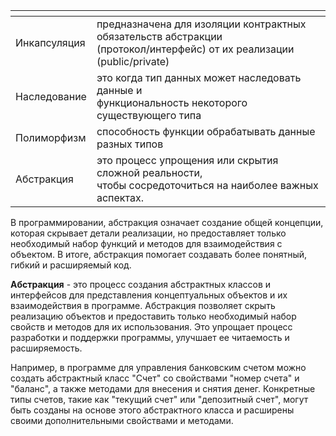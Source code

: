 <table>
<thead>
<tr>
<th></th>
<th></th>
</tr>
</thead>
<tbody>
<tr>
<td>Инкапсуляция</td>
<td>предназначена для изоляции контрактных обязательств абстракции<br>(протокол/интерфейс) от их реализации (public/private)</td>
</tr>
<tr>
<td>Наследование</td>
<td>это когда тип данных может наследовать данные и<br>функциональность некоторого существующего типа</td>
</tr>
<tr>
<td>Полиморфизм</td>
<td>способность функции обрабатывать данные разных типов</td>
</tr>
<tr>
<td>Абстракция</td>
<td>это процесс упрощения или скрытия сложной реальности,<br>чтобы сосредоточиться на наиболее важных аспектах.</td>
</tr>
</tbody>
</table>
<p>В программировании, абстракция означает создание общей концепции, которая скрывает детали реализации, 
но предоставляет только необходимый набор функций и методов для взаимодействия с объектом. 
В итоге, абстракция помогает создавать более понятный, гибкий и расширяемый код.</p>
<p><strong>Абстракция</strong> - это процесс создания абстрактных классов и интерфейсов для представления концептуальных объектов и их взаимодействия в программе. 
Абстракция позволяет скрыть реализацию объектов и предоставить только необходимый набор свойств и методов для их использования. 
Это упрощает процесс разработки и поддержки программы, улучшает ее читаемость и расширяемость.</p>
<p>Например, в программе для управления банковским счетом можно создать абстрактный класс "Счет" со свойствами "номер счета" и "баланс", 
а также методами для внесения и снятия денег. 
Конкретные типы счетов, такие как "текущий счет" или "депозитный счет", могут быть созданы на основе этого абстрактного класса 
и расширены своими дополнительными свойствами и методами.</p>